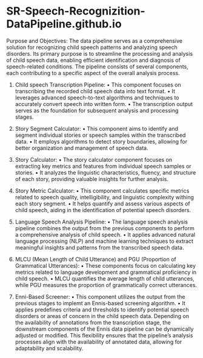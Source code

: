 # SR-Speech-Recognizition-DataPipeline.github.io
Purpose and Objectives: The  data pipeline serves as a comprehensive solution for recognizing child speech patterns and analyzing speech disorders. Its primary purpose is to streamline the processing and analysis of child speech data, enabling efficient identification and diagnosis of speech-related conditions. The pipeline consists of several components, each contributing to a specific aspect of the overall analysis process.

1.	Child speech Transcription Pipeline:
•	This component focuses on transcribing the recorded child speech data into text format.
•	It leverages advanced speech-to-text algorithms and techniques to accurately convert speech into written form.
•	The transcription output serves as the foundation for subsequent analysis and processing stages.
2.	Story Segment Calculator:
•	This component aims to identify and segment individual stories or speech samples within the transcribed data.
•	It employs algorithms to detect story boundaries, allowing for better organization and management of speech data.
3.	Story Calculator:
•	The story calculator component focuses on extracting key metrics and features from individual speech samples or stories.
•	It analyzes the linguistic characteristics, fluency, and structure of each story, providing valuable insights for further analysis.
4.	Story Metric Calculator:
•	This component calculates specific metrics related to speech quality, intelligibility, and linguistic complexity withing each story segment.
•	It helps quantify and assess various aspects of child speech, aiding in the identification of potential speech disorders.

5.	Language Speech Analysis Pipeline:
•	The language speech analysis pipeline combines the output from the previous components to perform a comprehensive analysis of child speech.
•	It applies advanced natural language processing (NLP) and machine learning techniques to extract meaningful insights and patterns from the transcribed speech data.
6.	MLCU (Mean Length of Child Utterance) and PGU (Proportion of Grammatical Utterances):
•	These components focus on calculating key metrics related to language development and grammatical proficiency in child speech.
•	MLCU quantifies the average length of child utterances, while PGU measures the proportion of grammatically correct utterances.
7.	Enni-Based Screener:
•	This component utilizes the output from the previous stages to implemt an Ennis-based screening algorithm.
•	It applies predefines criteria and thresholds to identify potential speech disorders or areas of concern in the child speech data.
Depending on the availability of annotations from the transcription stage, the downstream components of the Ennis data pipeline can be dynamically adjusted or modified. This flexibility ensures that the pipeline’s analysis processes align with the availability of annotated data, allowing for adaptability and scalability.
